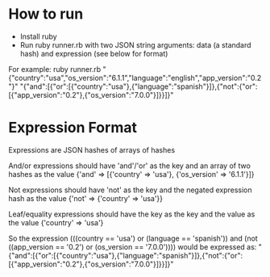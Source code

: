 How to run
==========
* Install ruby
* Run ruby runner.rb with two JSON string arguments: data (a standard hash) and expression (see below for format)

For example: ruby runner.rb "{\"country\":\"usa\",\"os_version\":\"6.1.1\",\"language\":\"english\",\"app_version\":\"0.2\"}" "{\"and\":[{\"or\":[{\"country\":\"usa\"},{\"language\":\"spanish\"}]},{\"not\":{\"or\":[{\"app_version\":\"0.2\"},{\"os_version\":\"7.0.0\"}]}}]}"

Expression Format
=================
Expressions are JSON hashes of arrays of hashes

And/or expressions should have 'and'/'or' as the key and an array of two hashes as the value {'and' => [{'country' => 'usa'}, {'os_version' => '6.1.1'}]}

Not expressions should have 'not' as the key and the negated expression hash as the value {'not' => {'country' => 'usa'}}

Leaf/equality expressions should have the key as the key and the value as the value {'country' => 'usa'}

So the expression (((country == 'usa') or (language == 'spanish')) and (not ((app_version == '0.2') or (os_version == '7.0.0')))) would be expressed as:
"{\"and\":[{\"or\":[{\"country\":\"usa\"},{\"language\":\"spanish\"}]},{\"not\":{\"or\":[{\"app_version\":\"0.2\"},{\"os_version\":\"7.0.0\"}]}}]}"